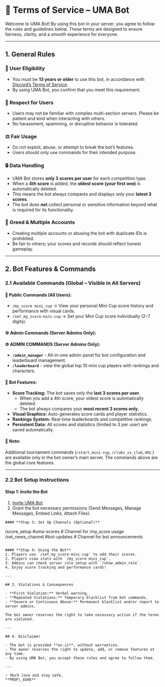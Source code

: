 # 📜 Terms of Service – UMA Bot

Welcome to UMA Bot! By using this bot in your server, you agree to follow the rules and guidelines below. These terms are designed to ensure fairness, clarity, and a smooth experience for everyone.

---

## 1. General Rules

### 👥 User Eligibility

- You must be **13 years or older** to use this bot, in accordance with [Discord’s Terms of Service](https://discord.com/terms).
- By using UMA Bot, you confirm that you meet this requirement.

### 📌 Respect for Users

- Users may not be familiar with complex multi-section servers. Please be patient and kind when interacting with others.
- No harassment, spamming, or disruptive behavior is tolerated.

### ⚖️ Fair Usage

- Do not exploit, abuse, or attempt to break the bot’s features.
- Users should only use commands for their intended purpose.

### 🔒 Data Handling

- UMA Bot stores **only 3 scores per user** for each competition type.
- When a **4th score** is added, the **oldest score (your first one)** is automatically deleted.
- This means the bot always compares and displays only your **latest 3 scores**.
- The bot does **not** collect personal or sensitive information beyond what is required for its functionality.

### 🚫 Greed & Multiple Accounts

- Creating multiple accounts or abusing the bot with duplicate IDs is prohibited.
- Be fair to others; your scores and records should reflect honest gameplay.

---

## 2. Bot Features & Commands

### 2.1 Available Commands (Global – Visible in All Servers)

#### 👥 **Public Commands (All Users):**
- `/my_score mini_cup` → View your personal Mini Cup score history and performance with visual cards.
- `/set_my_score-mini-cup` → Set your Mini Cup score individually (2–7 digits).

#### ⚙️ **Admin Commands (Server Admins Only):**
#### **⚙️ ADMIN COMMANDS (Server Admins Only):**
- **`/admin_manager`** - All-in-one admin panel for bot configuration and leaderboard management.
- **`/leaderboard`** - view the global top 10 mini cup players with rankings and characters. 

#### 🔧 **Bot Features:**
- **Score Tracking:** The bot saves only the **last 3 scores per user**.
    - When you add a 4th score, your oldest score is automatically deleted.
    - The bot always compares your **most recent 3 scores only**.
- **Visual Graphics:** Auto-generates score cards and player statistics.
- **Rankings System:** Real-time leaderboards and competitive rankings.
- **Persistent Data:** All scores and statistics (limited to 3 per user) are saved automatically.

#### 📝 **Note:**
Additional tournament commands (`/start_mini-cup`, `/clubs_vs_club`, etc.) are available only in the bot owner’s main server. The commands above are the global core features.

---

### 2.2 Bot Setup Instructions

#### **Step 1: Invite the Bot**
1. [Invite UMA Bot](https://shorturl.at/FWA27)
2. Grant the bot necessary permissions (Send Messages, Manage Messages, Embed Links, Attach Files).

```
#### **Step 3: Set Up Channels (Optional)**
```
/score_setup #uma-scores        # Channel for /my_score usage
/set_news_channel #bot-updates  # Channel for bot announcements
```

#### **Step 4: Using the Bot**
1. Players use `/set_my_score-mini-cup` to add their scores.
2. Players view stats with `/my_score mini_cup`.
3. Admins can check server role setup with `/show_admin_role`.
4. Enjoy score tracking and performance cards!

---

## 3. Violations & Consequences

- **First Violation:** Verbal warning.
- **Repeated Violations:** Temporary blacklist from bot commands.
- **Severe or Continuous Abuse:** Permanent blacklist and/or report to server admins.

The bot owner reserves the right to take necessary action if the terms are violated.

---

## 4. Disclaimer

- The bot is provided **as-is**, without warranties.
- The owner reserves the right to update, add, or remove features at any time.
- By using UMA Bot, you accept these rules and agree to follow them.

---

✨ Much love and stay safe,  
**PROF\_ASHE**

